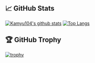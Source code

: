 ## 📈 GitHub Stats
[![Kamyu104's github stats](https://github-readme-stats.vercel.app/api?username=kamyu104&show_icons=true&line_height=20&show_icons=true&theme=vue)](https://github-readme-stats.vercel.app/api?username=kamyu104&show_icons=true&line_height=20&show_icons=true&theme=vue)
[![Top Langs](https://github-readme-stats.vercel.app/api/top-langs/?username=kamyu104&show_icons=true&layout=compact&theme=vue)](https://github-readme-stats.vercel.app/api/top-langs/?username=kamyu104&show_icons=true&layout=compact&theme=vue)

## 🏆 GitHub Trophy
[![trophy](https://github-profile-trophy.vercel.app/?username=kamyu104)](https://github-profile-trophy.vercel.app/?username=kamyu104)
